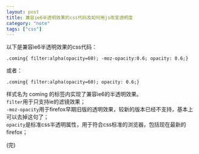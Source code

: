 ```yaml
---
layout: post
title: 兼容ie6半透明效果的css代码及如何用js改变透明度
category: "note"
tags: ["css"]
---
```


以下是兼容ie6半透明效果的css代码：

	.coming{ filter:alpha(opacity=60); -moz-opacity:0.6; opacity: 0.6;}

或者：

	.coming{ filter:alpha(opacity=60); opacity: 0.6;}

样式名为 coming 的标签内实现了兼容ie6的半透明效果。  
`filter`用于只支持ie的滤镜效果；  
`-moz-opacity`用于firefox早期旧版的透明效果，较新的版本已经不支持，基本上可以去掉这句了；  
`opacity`是标准css半透明属性，用于符合css标准的浏览器，包括现在最新的firefox；

(完)